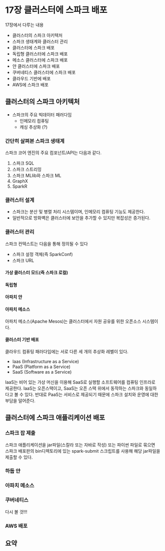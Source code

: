 # 17장 클러스터에 스파크 배포

17장에서 다루는 내용

* 클러스터의 스파크 아키텍처
* 스파크 생태계와 클러스터 관리
* 클러스터에 스파크 배포
* 독립형 클러스터에 스파크 배포
* 메소스 클러스터에 스파크 배포
* 얀 클러스터에 스파크 배포
* 쿠버네티스 클러스터에 스파크 배포
* 클라우드 기반에 배포
* AWS에 스파크 배포

## 클러스터의 스파크 아키텍처

* 스파크의 주요 빅데이터 패러다임
  * 인메모리 컴퓨팅
  * 캐싱 추상화 (?)

### 간단히 살펴본 스파크 생태계

스파크 코어 엔진의 주요 컴포넌트/API는 다음과 같다.

1. 스파크 SQL
1. 스파크 스트리밍
1. 스파크 MLlib와 스파크 ML
1. GraphX
1. SparkR

### 클러스터 설계
* 스파크는 분산 및 병렬 처리 시스템이며, 인메모리 컴퓨팅 기능도 제공한다.
* 일반적으로 방화벽은 클러스터에 보안을 추가할 수 있지만 복잡성은 증가된다.

### 클러스터 관리
스파크 컨텍스트는 다음을 통해 정의될 수 있다

* 스파크 설정 객체(즉 SparkConf)
* 스파크 URL

#### 가상 클러스터 모드(즉 스파크 로컬)

#### 독립형

#### 아파치 얀

#### 아파치 메소스
아파치 메소스(Apache Mesos)는 클러스터에서 자원 공유를 위한 오픈소스 시스템이다.

#### 클러스터 기반 배포
클라우드 컴퓨팅 패러다임에는 서로 다른 세 개의 추상화 레벨이 있다.

* Iaas (Infrastructure as a Service)
* PaaS (Platform as a Service)
* SaaS (Software as a Service)

IaaS는 비어 있는 가상 머신을 이용해 SaaS로 실행할 소프트웨어를 컴퓨팅 인프라로 제공한다.
IaaS는 오픈스택이고, SaaS는 오픈 스택 위에서 동작하는 스파크와 동일하다고 볼 수 있다.
반대로 PaaS는 서비스로 제공되기 때문에 스파크 설치와 운영에 대한 부담을 덜어준다.

## 클러스터에 스파크 애플리케이션 배포

### 스파크 잡 제출
스파크 애플리케이션을 jar파일(스칼라 또는 자바로 작성) 또는 파이썬 파일로 묶으면 스파크 배포판의 bin디렉토리에 있는 spark-submit 스크립트를 사용해 해당 jar파일을 제출할 수 있다.


### 하둡 얀

### 아파치 메소스

### 쿠버네티스
다시 볼 것!!!

### AWS 배포

## 요약

